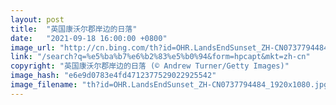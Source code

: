 ```yaml
---
layout: post
title:  "英国康沃尔郡岸边的日落"
date:   "2021-09-18 16:00:00 +0800"
image_url: "http://cn.bing.com/th?id=OHR.LandsEndSunset_ZH-CN0737794484_1920x1080.jpg&rf=LaDigue_1920x1080.jpg&pid=hp"
link: "/search?q=%e5%ba%b7%e6%b2%83%e5%b0%94&form=hpcapt&mkt=zh-cn"
copyright: "英国康沃尔郡岸边的日落 (© Andrew Turner/Getty Images)"
image_hash: "e6e9d0783e4fd4712377529022925542"
image_filename: "th?id=OHR.LandsEndSunset_ZH-CN0737794484_1920x1080.jpg&rf=LaDigue_1920x1080.jpg&pid=hp"
---
```

